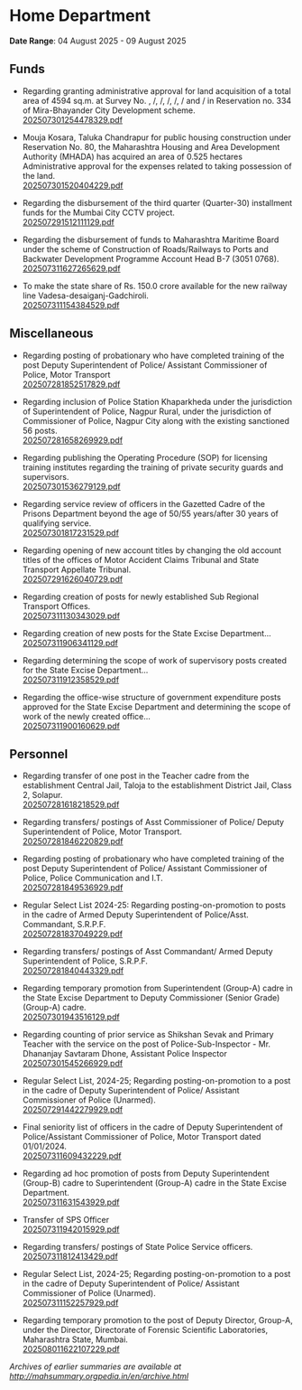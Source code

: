 # Home Department

**Date Range**: 04 August 2025 - 09 August 2025


## Funds
- Regarding granting administrative approval for land acquisition of a total area of 4594 sq.m. at Survey No. , /, /, /, /, /  and / in Reservation no. 334 of Mira-Bhayander City Development scheme.\
  [202507301254478329.pdf](https://gr.maharashtra.gov.in/Site/Upload/Government%20Resolutions/English/202507301254478329.pdf)

- Mouja Kosara, Taluka Chandrapur for public housing construction under Reservation No. 80, the Maharashtra Housing and Area Development Authority (MHADA) has acquired an area of 0.525 hectares Administrative approval for the expenses related to taking possession of the land.\
  [202507301520404229.pdf](https://gr.maharashtra.gov.in/Site/Upload/Government%20Resolutions/English/202507301520404229.pdf)

- Regarding the disbursement of the third quarter (Quarter-30) installment funds for the Mumbai City CCTV project.\
  [202507291512111129.pdf](https://gr.maharashtra.gov.in/Site/Upload/Government%20Resolutions/English/202507291512111129.pdf)

- Regarding the disbursement of funds to Maharashtra Maritime Board under the scheme of Construction of Roads/Railways to Ports and Backwater Development  Programme Account Head B-7 (3051 0768).\
  [202507311627265629.pdf](https://gr.maharashtra.gov.in/Site/Upload/Government%20Resolutions/English/202507311627265629.pdf)

- To make the state share of Rs. 150.0 crore available for the new railway line Vadesa-desaiganj-Gadchiroli.\
  [202507311154384529.pdf](https://gr.maharashtra.gov.in/Site/Upload/Government%20Resolutions/English/202507311154384529.pdf)

## Miscellaneous
- Regarding posting of probationary who have completed training of the post Deputy Superintendent of Police/ Assistant Commissioner of Police, Motor Transport\
  [202507281852517829.pdf](https://gr.maharashtra.gov.in/Site/Upload/Government%20Resolutions/English/202507281852517829.pdf)

- Regarding inclusion of Police Station Khaparkheda under the jurisdiction of Superintendent of Police, Nagpur Rural, under the jurisdiction of Commissioner of Police, Nagpur City along with the existing sanctioned 56 posts.\
  [202507281658269929.pdf](https://gr.maharashtra.gov.in/Site/Upload/Government%20Resolutions/English/202507281658269929.pdf)

- Regarding publishing the Operating Procedure (SOP) for licensing training institutes regarding the training of private security guards and supervisors.\
  [202507301536279129.pdf](https://gr.maharashtra.gov.in/Site/Upload/Government%20Resolutions/English/202507301536279129.pdf)

- Regarding service review of officers in the Gazetted Cadre of the Prisons Department beyond the age of 50/55 years/after 30 years of qualifying service.\
  [202507301817231529.pdf](https://gr.maharashtra.gov.in/Site/Upload/Government%20Resolutions/English/202507301817231529.pdf)

- Regarding opening of new account titles by changing the old account titles of the offices of Motor Accident Claims Tribunal and State Transport Appellate Tribunal.\
  [202507291626040729.pdf](https://gr.maharashtra.gov.in/Site/Upload/Government%20Resolutions/English/202507291626040729.pdf)

- Regarding creation of posts for newly established Sub Regional Transport Offices.\
  [202507311130343029.pdf](https://gr.maharashtra.gov.in/Site/Upload/Government%20Resolutions/English/202507311130343029.pdf)

- Regarding creation of new posts for the State Excise Department...\
  [202507311906341129.pdf](https://gr.maharashtra.gov.in/Site/Upload/Government%20Resolutions/English/202507311906341129.pdf)

- Regarding determining the scope of work of supervisory posts created for the State Excise Department...\
  [202507311912358529.pdf](https://gr.maharashtra.gov.in/Site/Upload/Government%20Resolutions/English/202507311912358529.pdf)

- Regarding the office-wise structure of government expenditure posts approved for the State Excise Department and determining the scope of work of the newly created office...\
  [202507311900160629.pdf](https://gr.maharashtra.gov.in/Site/Upload/Government%20Resolutions/English/202507311900160629.pdf)

## Personnel
- Regarding transfer of one post in the Teacher cadre from the establishment Central Jail, Taloja to the establishment District Jail, Class 2, Solapur.\
  [202507281618218529.pdf](https://gr.maharashtra.gov.in/Site/Upload/Government%20Resolutions/English/202507281618218529.pdf)

- Regarding transfers/ postings of Asst Commissioner of Police/ Deputy Superintendent of Police, Motor Transport.\
  [202507281846220829.pdf](https://gr.maharashtra.gov.in/Site/Upload/Government%20Resolutions/English/202507281846220829.pdf)

- Regarding posting of probationary who have completed training of the post Deputy Superintendent of Police/ Assistant Commissioner of Police, Police Communication and I.T.\
  [202507281849536929.pdf](https://gr.maharashtra.gov.in/Site/Upload/Government%20Resolutions/English/202507281849536929.pdf)

- Regular Select List 2024-25: Regarding posting-on-promotion to posts in the cadre of Armed Deputy Superintendent of Police/Asst. Commandant, S.R.P.F.\
  [202507281837049229.pdf](https://gr.maharashtra.gov.in/Site/Upload/Government%20Resolutions/English/202507281837049229.pdf)

- Regarding transfers/ postings of Asst Commandant/ Armed Deputy Superintendent of Police, S.R.P.F.\
  [202507281840443329.pdf](https://gr.maharashtra.gov.in/Site/Upload/Government%20Resolutions/English/202507281840443329.pdf)

- Regarding temporary promotion from Superintendent (Group-A) cadre in the State Excise Department to Deputy Commissioner (Senior Grade) (Group-A) cadre.\
  [202507301943516129.pdf](https://gr.maharashtra.gov.in/Site/Upload/Government%20Resolutions/English/202507301943516129.pdf)

- Regarding counting of prior service as Shikshan Sevak and Primary Teacher with the service on the post of Police-Sub-Inspector - Mr. Dhananjay Savtaram Dhone, Assistant Police Inspector\
  [202507301545266929.pdf](https://gr.maharashtra.gov.in/Site/Upload/Government%20Resolutions/English/202507301545266929.pdf)

- Regular Select List, 2024-25; Regarding posting-on-promotion to a post in the cadre of Deputy Superintendent of Police/ Assistant Commissioner of Police (Unarmed).\
  [202507291442279929.pdf](https://gr.maharashtra.gov.in/Site/Upload/Government%20Resolutions/English/202507291442279929.pdf)

- Final seniority list of officers in the cadre of Deputy Superintendent of Police/Assistant Commissioner of Police, Motor Transport dated 01/01/2024.\
  [202507311609432229.pdf](https://gr.maharashtra.gov.in/Site/Upload/Government%20Resolutions/English/202507311609432229.pdf)

- Regarding ad hoc promotion of posts from Deputy Superintendent (Group-B) cadre to Superintendent (Group-A) cadre in the State Excise Department.\
  [202507311631543929.pdf](https://gr.maharashtra.gov.in/Site/Upload/Government%20Resolutions/English/202507311631543929.pdf)

- Transfer of SPS Officer\
  [202507311942015929.pdf](https://gr.maharashtra.gov.in/Site/Upload/Government%20Resolutions/English/202507311942015929.pdf.pdf)

- Regarding transfers/ postings of State Police Service officers.\
  [202507311812413429.pdf](https://gr.maharashtra.gov.in/Site/Upload/Government%20Resolutions/English/202507311812413429.....pdf)

- Regular Select List, 2024-25; Regarding posting-on-promotion to a post in the cadre of Deputy Superintendent of Police/ Assistant Commissioner of Police (Unarmed).\
  [202507311152257929.pdf](https://gr.maharashtra.gov.in/Site/Upload/Government%20Resolutions/English/202507311152257929.pdf)

- Regarding temporary promotion to the post of Deputy Director, Group-A, under the Director, Directorate of Forensic Scientific Laboratories, Maharashtra State, Mumbai.\
  [202508011622107229.pdf](https://gr.maharashtra.gov.in/Site/Upload/Government%20Resolutions/English/202508011622107229.pdf)


*Archives of earlier summaries are available at http://mahsummary.orgpedia.in/en/archive.html*